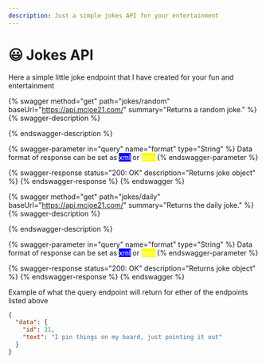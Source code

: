 ```yaml
---
description: Just a simple jokes API for your entertainment
---
```


# 😃 Jokes API

Here a simple little joke endpoint that I have created for your fun and entertainment

{% swagger method="get" path="jokes/random" baseUrl="https://api.mcjoe21.com/" summary="Returns a random joke." %}
{% swagger-description %}

{% endswagger-description %}

{% swagger-parameter in="query" name="format" type="String" %}
Data format of response can be set as <mark style="color:white;background-color:blue;">xml</mark> or <mark style="color:white;background-color:yellow;">json</mark>
{% endswagger-parameter %}

{% swagger-response status="200: OK" description="Returns joke object" %}
{% endswagger-response %}
{% endswagger %}

{% swagger method="get" path="jokes/daily" baseUrl="https://api.mcjoe21.com/" summary="Returns the daily joke." %}
{% swagger-description %}

{% endswagger-description %}

{% swagger-parameter in="query" name="format" type="String" %}
Data format of response can be set as <mark style="color:white;background-color:blue;">xml</mark> or <mark style="color:white;background-color:yellow;">json</mark>
{% endswagger-parameter %}

{% swagger-response status="200: OK" description="Returns joke object" %}
{% endswagger-response %}
{% endswagger %}

Example of what the query endpoint will return for ether of the endpoints listed above

```json
{
  "data": {
    "id": 31,
    "text": "I pin things on my board, just pointing it out"
  }
}
```
